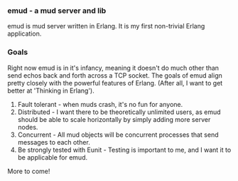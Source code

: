 ### emud - a mud server and lib

emud is mud server written in Erlang. It is my first non-trivial Erlang application.

### Goals

Right now emud is in it's infancy, meaning it doesn't do much other than send echos back and forth across a TCP socket. The goals of emud align pretty closely with the powerful features of Erlang. (After all, I want to get better at 'Thinking in Erlang').

1. Fault tolerant - when muds crash, it's no fun for anyone.
2. Distributed - I want there to be theoretically unlimited users, as emud should be able to scale horizontally by simply adding more server nodes.
3. Concurrent - All mud objects will be concurrent processes that send messages to each other.
4. Be strongly tested with Eunit - Testing is important to me, and I want it to be applicable for emud.

More to come!
